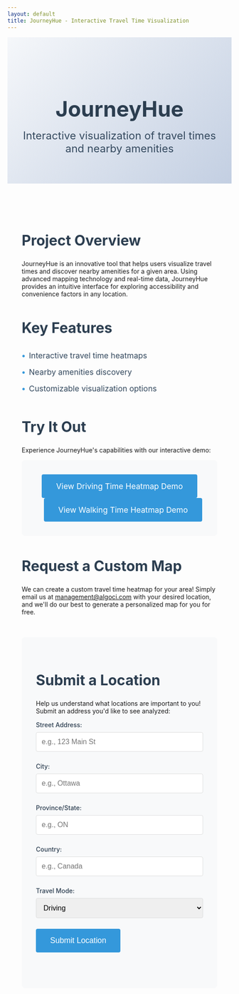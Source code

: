 ```yaml
---
layout: default
title: JourneyHue - Interactive Travel Time Visualization
---
```


<!-- Add Firebase SDK -->
<script type="module">
  // Import the functions you need from the SDKs you need
  import { initializeApp } from "https://www.gstatic.com/firebasejs/10.8.0/firebase-app.js";
  import { getFirestore, collection, addDoc, serverTimestamp } from "https://www.gstatic.com/firebasejs/10.8.0/firebase-firestore.js";

  // Your web app's Firebase configuration
  const firebaseConfig = {
    apiKey: "AIzaSyAM6U2dy7EKF0ey1TO_YV_WmLZ7YbRUdO4",
    authDomain: "journeyhue.firebaseapp.com",
    projectId: "journeyhue",
    storageBucket: "journeyhue.firebasestorage.app",
    messagingSenderId: "551447445192",
    appId: "1:551447445192:web:31a99fc5bc3914be5a6ffd",
    measurementId: "G-PXY3M7PTNB"
  };

  // Initialize Firebase
  const app = initializeApp(firebaseConfig);
  const db = getFirestore(app);

  // Make Firebase available globally
  window.firebaseApp = app;
  window.firestore = db;

  // Initialize form submission handler
  document.addEventListener('DOMContentLoaded', function() {
    const form = document.getElementById('locationForm');
    if (form) {
      form.addEventListener('submit', async function(e) {
        e.preventDefault();
        
        const streetAddress = document.getElementById('streetAddress').value;
        const city = document.getElementById('city').value;
        const province = document.getElementById('province').value;
        const country = document.getElementById('country').value;
        const mode = document.getElementById('mode').value;

        // Track form submission
        console.log('Tracking form submission:', mode);
        gtag('event', 'location_submission', {
          'event_category': 'form',
          'event_label': mode,
          'value': 1
        });

        const fullAddress = `${streetAddress}, ${city}, ${province}, ${country}`;
        const subject = 'New Location Submission for JourneyHue';
        const body = `New location submission details:\n\nFull Address: ${fullAddress}\nTravel Mode: ${mode}`;
        
        try {
          // Store in Firestore
          await addDoc(collection(db, 'location_submissions'), {
            streetAddress,
            city,
            province,
            country,
            mode,
            fullAddress,
            timestamp: serverTimestamp()
          });

          const mailtoLink = `mailto:management@algoci.com?subject=${encodeURIComponent(subject)}&body=${encodeURIComponent(body)}`;
          window.location.href = mailtoLink;
          
          const statusDiv = document.getElementById('submissionStatus');
          statusDiv.textContent = 'Location submitted successfully! Opening email client...';
          statusDiv.className = 'submission-status success';
          form.reset();
        } catch (error) {
          console.error('Error storing location:', error);
          const statusDiv = document.getElementById('submissionStatus');
          statusDiv.textContent = 'Error submitting location. Please try again.';
          statusDiv.className = 'submission-status error';
        }
      });
    }
  });
</script>

<!-- Google tag (gtag.js) -->
<script async src="https://www.googletagmanager.com/gtag/js?id=G-409TJVF0YX"></script>
<script>
  window.dataLayer = window.dataLayer || [];
  function gtag(){dataLayer.push(arguments);}
  gtag('js', new Date());
  gtag('config', 'G-409TJVF0YX');
</script>

<div class="project-header">
  <h1>JourneyHue</h1>
  <p class="lead">Interactive visualization of travel times and nearby amenities</p>
</div>

<div class="project-content">
  <section class="project-overview">
    <h2>Project Overview</h2>
    <p>JourneyHue is an innovative tool that helps users visualize travel times and discover nearby amenities for a given area. Using advanced mapping technology and real-time data, JourneyHue provides an intuitive interface for exploring accessibility and convenience factors in any location.</p>
  </section>

  <section class="features">
    <h2>Key Features</h2>
    <ul>
      <li>Interactive travel time heatmaps</li>
      <li>Nearby amenities discovery</li>
      <li>Customizable visualization options</li>
    </ul>
  </section>

  <section class="demo">
    <h2>Try It Out</h2>
    <p>Experience JourneyHue's capabilities with our interactive demo:</p>
    <div class="demo-container">
      <a href="/maps/travel_time_heatmap_driving_Wellington_St_Ottawa_ON_K1A_0A9.html" class="demo-link">
        View Driving Time Heatmap Demo
      </a>
      <a href="/maps/travel_time_heatmap_walking_Wellington_St_Ottawa_ON_K1A_0A9.html" class="demo-link" style="margin-left: 1rem;">
        View Walking Time Heatmap Demo
      </a>
    </div>
  </section>

  <section class="custom-request">
    <h2>Request a Custom Map</h2>
    <p> We can create a custom travel time heatmap for your area! Simply email us at <a href="mailto:management@algoci.com">management@algoci.com</a> with your desired location, and we'll do our best to generate a personalized map for you for free.</p>
  </section>

  <section class="location-submission">
    <h2>Submit a Location</h2>
    <p>Help us understand what locations are important to you! Submit an address you'd like to see analyzed:</p>
    <form id="locationForm" class="submission-form">
      <div class="form-group">
        <label for="streetAddress">Street Address:</label>
        <input type="text" id="streetAddress" name="streetAddress" required placeholder="e.g., 123 Main St">
      </div>
      <div class="form-group">
        <label for="city">City:</label>
        <input type="text" id="city" name="city" required placeholder="e.g., Ottawa">
      </div>
      <div class="form-group">
        <label for="province">Province/State:</label>
        <input type="text" id="province" name="province" required placeholder="e.g., ON">
      </div>
      <div class="form-group">
        <label for="country">Country:</label>
        <input type="text" id="country" name="country" required placeholder="e.g., Canada">
      </div>
      <div class="form-group">
        <label for="mode">Travel Mode:</label>
        <select id="mode" name="mode" required>
          <option value="driving">Driving</option>
          <option value="walking">Walking</option>
        </select>
      </div>
      <button type="submit" class="submit-button">Submit Location</button>
    </form>
    <div id="submissionStatus" class="submission-status"></div>
  </section>
</div>

<style>
.project-header {
  text-align: center;
  padding: 4rem 2rem;
  background: linear-gradient(135deg, #f5f7fa 0%, #c3cfe2 100%);
  margin-bottom: 2rem;
}

.project-header h1 {
  font-size: 3rem;
  color: #2c3e50;
  margin-bottom: 1rem;
}

.lead {
  font-size: 1.5rem;
  color: #34495e;
  max-width: 800px;
  margin: 0 auto;
}

.project-content {
  max-width: 1000px;
  margin: 0 auto;
  padding: 2rem;
}

.project-overview, .features, .demo {
  margin-bottom: 3rem;
}

h2 {
  color: #2c3e50;
  margin-bottom: 1.5rem;
  font-size: 2rem;
}

.features ul {
  list-style-type: none;
  padding: 0;
}

.features li {
  padding: 0.5rem 0;
  color: #34495e;
  font-size: 1.1rem;
}

.features li:before {
  content: "•";
  color: #3498db;
  font-weight: bold;
  margin-right: 0.5rem;
}

.demo-container {
  background: #f8f9fa;
  padding: 2rem;
  border-radius: 8px;
  text-align: center;
}

.demo-link {
  display: inline-block;
  padding: 1rem 2rem;
  background-color: #3498db;
  color: white;
  text-decoration: none;
  border-radius: 4px;
  font-size: 1.1rem;
  transition: background-color 0.3s ease;
}

.demo-link:hover {
  background-color: #2980b9;
}

.coming-soon {
  color: #7f8c8d;
  font-style: italic;
}

@media (max-width: 768px) {
  .project-header h1 {
    font-size: 2.5rem;
  }
  
  .lead {
    font-size: 1.2rem;
  }
  
  .project-content {
    padding: 1rem;
  }
}

.location-submission {
  margin-top: 3rem;
  padding: 2rem;
  background: #f8f9fa;
  border-radius: 8px;
}

.submission-form {
  max-width: 600px;
  margin: 0 auto;
}

.form-group {
  margin-bottom: 1.5rem;
}

.form-group label {
  display: block;
  margin-bottom: 0.5rem;
  color: #2c3e50;
  font-weight: 500;
}

.form-group input,
.form-group select {
  width: 100%;
  padding: 0.75rem;
  border: 1px solid #ddd;
  border-radius: 4px;
  font-size: 1rem;
}

.submit-button {
  background-color: #3498db;
  color: white;
  padding: 1rem 2rem;
  border: none;
  border-radius: 4px;
  font-size: 1.1rem;
  cursor: pointer;
  transition: background-color 0.3s ease;
}

.submit-button:hover {
  background-color: #2980b9;
}

.submission-status {
  margin-top: 1rem;
  padding: 1rem;
  border-radius: 4px;
  text-align: center;
}

.submission-status.success {
  background-color: #d4edda;
  color: #155724;
}

.submission-status.error {
  background-color: #f8d7da;
  color: #721c24;
}
</style>

<script>
document.addEventListener('DOMContentLoaded', function() {
  // Track map page access
  function trackMapAccess() {
    const currentPath = window.location.pathname;
    if (currentPath.includes('/maps/')) {
      const mapType = currentPath.includes('driving') ? 'driving' : 'walking';
      // Extract the full address from the URL
      const urlParts = currentPath.split('/').pop().replace('.html', '').split('_');
      const address = urlParts.slice(3).join(' '); // Get everything after the first 3 parts
      const filename = currentPath.split('/').pop(); // Get the HTML filename
      
      gtag('event', 'map_access', {
        'event_category': 'maps',
        'event_label': `${mapType}_${address}`,
        'filename': filename,
        'value': 1
      });
      
      // Track map load time
      window.addEventListener('load', function() {
        const loadTime = performance.now();
        gtag('event', 'map_load_time', {
          'event_category': 'performance',
          'event_label': `${mapType}_${address}`,
          'filename': filename,
          'value': Math.round(loadTime)
        });
      });

      // Track map interactions
      if (typeof map !== 'undefined') {
        // Track panning
        map.on('moveend', function() {
          gtag('event', 'map_pan', {
            'event_category': 'map_interaction',
            'event_label': `${mapType}_${address}`,
            'center': map.getCenter().toString(),
            'zoom': map.getZoom()
          });
        });

        // Track zooming
        map.on('zoomend', function() {
          gtag('event', 'map_zoom', {
            'event_category': 'map_interaction',
            'event_label': `${mapType}_${address}`,
            'zoom_level': map.getZoom()
          });
        });

        // Track layer toggles
        document.querySelectorAll('.layer-toggle').forEach(toggle => {
          toggle.addEventListener('change', function() {
            gtag('event', 'layer_toggle', {
              'event_category': 'map_interaction',
              'event_label': `${mapType}_${address}`,
              'layer_name': this.name,
              'layer_state': this.checked ? 'on' : 'off'
            });
          });
        });

        // Track marker clicks
        map.on('click', function(e) {
          const features = map.queryRenderedFeatures(e.point);
          if (features.length > 0) {
            gtag('event', 'marker_click', {
              'event_category': 'map_interaction',
              'event_label': `${mapType}_${address}`,
              'feature_type': features[0].layer.id,
              'coordinates': e.lngLat.toString()
            });
          }
        });

        // Track heatmap opacity changes
        const opacitySlider = document.querySelector('input[type="range"]');
        if (opacitySlider) {
          opacitySlider.addEventListener('change', function() {
            gtag('event', 'heatmap_opacity_change', {
              'event_category': 'map_interaction',
              'event_label': `${mapType}_${address}`,
              'opacity_value': this.value
            });
          });
        }
      }
    }
  }

  // Call the tracking function when the page loads
  trackMapAccess();

  // Track time spent on page
  let startTime = Date.now();
  window.addEventListener('beforeunload', function() {
    const timeSpent = Math.round((Date.now() - startTime) / 1000);
    gtag('event', 'time_spent', {
      'event_category': 'engagement',
      'event_label': 'page_duration',
      'value': timeSpent
    });
  });

  // Track scroll depth
  let maxScroll = 0;
  window.addEventListener('scroll', function() {
    const scrollPercent = Math.round((window.scrollY + window.innerHeight) / document.documentElement.scrollHeight * 100);
    if (scrollPercent > maxScroll) {
      maxScroll = scrollPercent;
      if (maxScroll % 25 === 0) { // Track at 25%, 50%, 75%, 100%
        gtag('event', 'scroll_depth', {
          'event_category': 'engagement',
          'event_label': `${maxScroll}%`,
          'value': maxScroll
        });
      }
    }
  });

  // Track email link clicks
  document.querySelector('a[href^="mailto:"]').addEventListener('click', function() {
    gtag('event', 'email_click', {
      'event_category': 'contact',
      'event_label': 'custom_map_request'
    });
  });

  // Track section visibility using Intersection Observer
  const sections = document.querySelectorAll('section');
  const observer = new IntersectionObserver((entries) => {
    entries.forEach(entry => {
      if (entry.isIntersecting) {
        gtag('event', 'section_view', {
          'event_category': 'content',
          'event_label': entry.target.className
        });
      }
    });
  }, { threshold: 0.5 });

  sections.forEach(section => observer.observe(section));

  // Track feature list interactions
  document.querySelectorAll('.features li').forEach((feature, index) => {
    feature.addEventListener('click', function() {
      gtag('event', 'feature_click', {
        'event_category': 'features',
        'event_label': this.textContent.trim(),
        'value': index + 1
      });
    });
  });

  // Track demo link clicks
  document.querySelectorAll('.demo-link').forEach(link => {
    link.addEventListener('click', function(e) {
      const mode = this.textContent.includes('Driving') ? 'driving' : 'walking';
      console.log('Tracking demo click:', mode);
      gtag('event', 'demo_click', {
        'event_category': 'demo',
        'event_label': mode,
        'value': 1
      });
    });
  });

  // Verify GA is loaded
  console.log('Google Analytics loaded:', typeof gtag !== 'undefined');
});
</script> 
